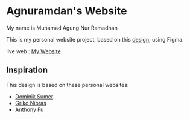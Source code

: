 # Agnuramdan's Website

My name is Muhamad Agung Nur Ramadhan

This is my personal website project, based on this [design](https://www.figma.com/file/tOabXbFlso4Skb2TnGr84Y/agnuramdan.site), using Figma.

live web : [My Website](https://agnuramdan-web.vercel.app)

## Inspiration

This design is based on these personal websites:

- [Dominik Sumer](https://dominik.sumer.dev/)
- [Griko Nibras](https://griko.id/)
- [Anthony Fu](https://antfu.me/)
